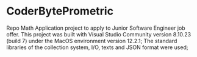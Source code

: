 # CoderBytePrometric
Repo  Math Application project to apply to Junior Software Engineer job offer.  This project was built with Visual Studio Community version 8.10.23 (build 7) under the MacOS environment version 12.2.1;  The standard libraries of the collection system, I/O, texts and JSON format were used;
